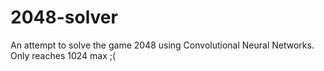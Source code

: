 # 2048-solver

An attempt to solve the game 2048 using Convolutional Neural Networks. Only reaches 1024 max ;(
